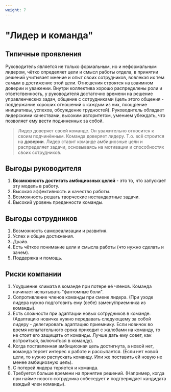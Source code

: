 ```yaml
---
weight: 7
---
```

# "Лидер и команда"

## Типичные проявления

Руководитель является не только формальным, но и неформальным лидером, чётко определяет цели и смысл работы отдела, в принятии решений учитывает мнение и опыт своих сотрудников, вовлекая их тем самым в достижение этой цели. Отношения строятся на взаимном доверии и уважении. Внутри коллектива хорошо распределены роли и ответственность, у руководителя достаточно времени на решение управленческих задач, общение с сотрудниками (цель этого общения - поддержание хороших отношений с каждым из них, поощрение инициативы, успехов, обсуждение трудностей). Руководитель обладает лидерскими качествами, высоким авторитетом, умением убеждать, что позволяет ему вести подчиненных за собой.

> Лидер доверяет своей команде. Он уважительно относится к своим подчинённым. Команда доверяет лидеру. Т.о. всё строится на **доверии**. Лидер ставит команде амбициозные цели и распределяет задачи, основываясь на мотивации и способностях своих сотрудников.

## Выгоды руководителя

1. **Возможность достигать амбициозных целей** - это то, что запускает эту модель в работу.
2. Высокая эффективность и качество работы.
3. Возможность решать творческие нестандартные задачи.
4. Высокий уровень преданности команды.

## Выгоды сотрудников

1. Возможность самореализации и развития.
2. Успех и общие достижения.
3. Драйв.
4. Есть чёткое понимание цели и смысла работы (что нужно сделать и зачем).
5. Поддержка и помощь.

## Риски компании

1. Ухудшение климата в команде при потере её членов. Команда начинает испытывать "фантомные боли".
2. Сопротивление членов команды при смене лидера. (При уходе лидера нужно подготовить ему (себе) замену/приемника из команды).
3. Есть сложности при адаптации новых сотрудников в команде. (Адаптацию новичка нужно передавать следующему за собой лидеру - делегировать адаптацию приемнику. Если новичок во время испытательного срока приходит с жалобами на команду, то не стоит его защищать от команды. Лучше дать ему совет, как встроиться, включиться в команду).
4. Когда поставленная амбициозная цель достигнута, а новой нет, команда теряет интерес к работе и рассыпается. (Если нет новой цели, то нужно распускать команду. Или же поставить ей новую не менее амбициозную цель).
5. С потерей лидера теряется и команда.
6. Требуется больше времени на принятие решений. (Например, когда при найме нового сотрудника собеседует и подтверждает кандидата каждый член команды).